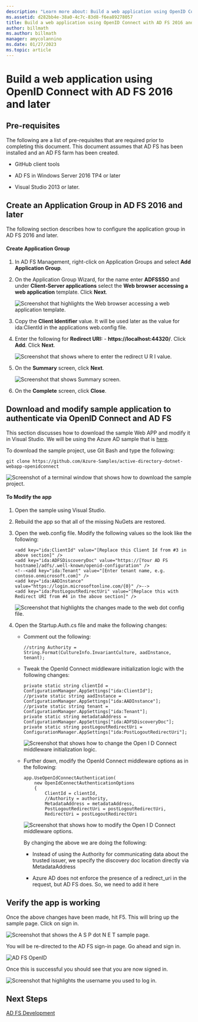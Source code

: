 ```yaml
---
description: "Learn more about: Build a web application using OpenID Connect with AD FS 2016 and later"
ms.assetid: d282bb4e-38a0-4c7c-83d8-f6ea89278057
title: Build a web application using OpenID Connect with AD FS 2016 and later
author: billmath
ms.author: billmath
manager: amycolannino
ms.date: 01/27/2023
ms.topic: article
---
```


# Build a web application using OpenID Connect with AD FS 2016 and later

## Pre-requisites
The following are a list of pre-requisites that are required prior to completing this document. This document assumes that AD FS has been installed and an AD FS farm has been created.

-   GitHub client tools

-   AD FS in Windows Server 2016 TP4 or later

-   Visual Studio 2013 or later.

## Create an Application Group in AD FS 2016 and later
The following section describes how to configure the application group in AD FS 2016 and later.

#### Create Application Group

1.  In AD FS Management, right-click on Application Groups and select **Add Application Group**.

2.  On the Application Group Wizard, for the name enter **ADFSSSO** and under **Client-Server applications** select the **Web browser accessing a web application** template.  Click **Next**.

    ![Screenshot that highlights the Web browser accessing a web application template.](media/Enabling-OpenId-Connect-with-AD-FS-2016/AD_FS_OpenID_1.PNG)

3.  Copy the **Client Identifier** value.  It will be used later as the value for ida:ClientId  in the applications web.config file.

4.  Enter the following for **Redirect URI:** - **https://localhost:44320/**.  Click **Add**. Click **Next**.

    ![Screenshot that shows where to enter the redirect U R I value.](media/Enabling-OpenId-Connect-with-AD-FS-2016/AD_FS_OpenID_2.PNG)

5.  On the **Summary** screen,  click **Next**.

    ![Screenshot that shows Summary screen.](media/Enabling-OpenId-Connect-with-AD-FS-2016/AD_FS_OpenID_3.PNG)

6.  On the **Complete** screen,  click **Close**.

## Download and modify sample application to authenticate via OpenID Connect and AD FS
This section discusses how to download the sample Web APP and modify it in Visual Studio.   We will be using the Azure AD sample that is [here](https://github.com/Azure-Samples/active-directory-dotnet-webapp-openidconnect).

To download the sample project, use Git Bash and type the following:

```
git clone https://github.com/Azure-Samples/active-directory-dotnet-webapp-openidconnect
```

![Screenshot of a terminal window that shows how to download the sample project.](media/Enabling-OpenId-Connect-with-AD-FS-2016/AD_FS_OpenID_8.PNG)

#### To Modify the app

1.  Open the sample using Visual Studio.

2.  Rebuild the app so that all of the missing NuGets are restored.

3.  Open the web.config file.  Modify the following values so the look like the following:

    ```
    <add key="ida:ClientId" value="[Replace this Client Id from #3 in above section]" />
    <add key="ida:ADFSDiscoveryDoc" value="https://[Your AD FS hostname]/adfs/.well-known/openid-configuration" />
    <!--<add key="ida:Tenant" value="[Enter tenant name, e.g. contoso.onmicrosoft.com]" />
    <add key="ida:AADInstance" value="https://login.microsoftonline.com/{0}" />-->
    <add key="ida:PostLogoutRedirectUri" value="[Replace this with Redirect URI from #4 in the above section]" />
    ```

    ![Screenshot that highlights the changes made to the web dot config file.](media/Enabling-OpenId-Connect-with-AD-FS-2016/AD_FS_OpenID_9.PNG)

4.  Open the Startup.Auth.cs file and make the following changes:

    -   Comment out the following:

        ```
        //string Authority = String.Format(CultureInfo.InvariantCulture, aadInstance, tenant);
        ```

    -   Tweak the OpenId Connect middleware initialization logic with the following changes:

        ```
        private static string clientId = ConfigurationManager.AppSettings["ida:ClientId"];
        //private static string aadInstance = ConfigurationManager.AppSettings["ida:AADInstance"];
        //private static string tenant = ConfigurationManager.AppSettings["ida:Tenant"];
        private static string metadataAddress = ConfigurationManager.AppSettings["ida:ADFSDiscoveryDoc"];
        private static string postLogoutRedirectUri = ConfigurationManager.AppSettings["ida:PostLogoutRedirectUri"];
        ```

        ![Screenshot that shows how to change the Open I D Connect middleware initialization logic.](media/Enabling-OpenId-Connect-with-AD-FS-2016/AD_FS_OpenID_10.PNG)

    -   Further down, modify the OpenId Connect middleware options as in the following:

        ```
        app.UseOpenIdConnectAuthentication(
            new OpenIdConnectAuthenticationOptions
            {
                ClientId = clientId,
                //Authority = authority,
                MetadataAddress = metadataAddress,
                PostLogoutRedirectUri = postLogoutRedirectUri,
                RedirectUri = postLogoutRedirectUri
        ```

        ![Screenshot that shows how to modify the Open I D Connect middleware options.](media/Enabling-OpenId-Connect-with-AD-FS-2016/AD_FS_OpenID_11.PNG)

        By changing the above we are doing the following:

        -   Instead of using the Authority for communicating data about the trusted issuer, we specify the discovery doc location directly via MetadataAddress

        -   Azure AD does not enforce the presence of a redirect_uri in the request, but AD FS does. So, we need to add it here

## Verify the app is working
Once the above changes have been made, hit F5.  This will bring up the sample page.  Click on sign in.

![Screenshot that shows the A S P dot N E T sample page.](media/Enabling-OpenId-Connect-with-AD-FS-2016/AD_FS_OpenID_12.PNG)

You will be re-directed to the AD FS sign-in page.  Go ahead and sign in.

![AD FS OpenID](media/Enabling-OpenId-Connect-with-AD-FS-2016/AD_FS_OpenID_13.PNG)

Once this is successful you should see that you are now signed in.

![Screenshot that highlights the username you used to log in.](media/Enabling-OpenId-Connect-with-AD-FS-2016/AD_FS_OpenID_14.PNG)

## Next Steps
[AD FS Development](../../ad-fs/AD-FS-Development.md)
